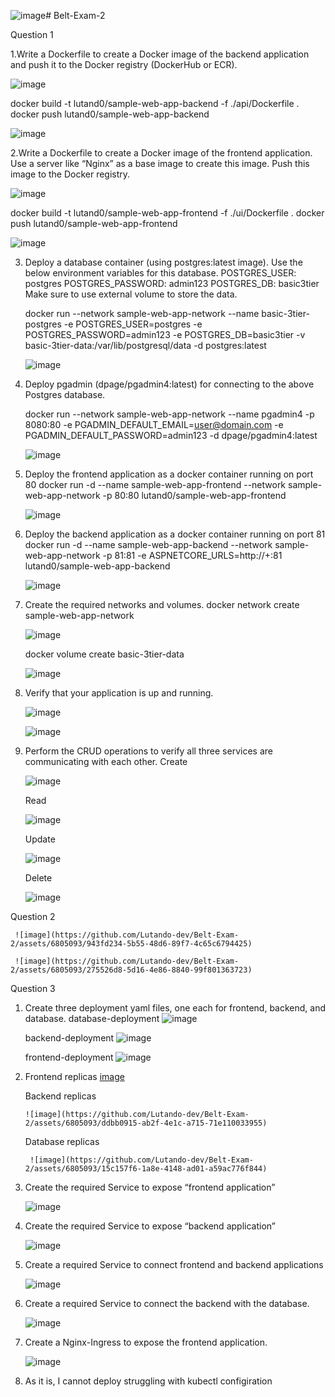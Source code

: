 ![image](https://github.com/Lutando-dev/Belt-Exam-2/assets/6805093/b9bda657-5f69-4610-b525-577f862a5d35)# Belt-Exam-2

Question 1

1.Write a Dockerfile to create a Docker image of the backend application and push it to the Docker registry (DockerHub or ECR).

  ![image](https://github.com/Lutando-dev/Belt-Exam-2/assets/6805093/7ef07f8f-7f58-4a5d-a0d9-7a5442df21ba)

  docker build -t lutand0/sample-web-app-backend -f ./api/Dockerfile .
  docker push lutand0/sample-web-app-backend

  ![image](https://github.com/Lutando-dev/Belt-Exam-2/assets/6805093/3a75640d-c727-44bf-bd21-7c1b663811a4)


2.Write a Dockerfile to create a Docker image of the frontend application. Use a server like “Nginx” as a base image to create this image. Push this image to the Docker registry.

  ![image](https://github.com/Lutando-dev/Belt-Exam-2/assets/6805093/900bcec9-3c5f-410c-b782-370b9c8779ee)

  docker build -t lutand0/sample-web-app-frontend -f ./ui/Dockerfile .
  docker push lutand0/sample-web-app-frontend

  ![image](https://github.com/Lutando-dev/Belt-Exam-2/assets/6805093/edcd8980-d1c2-49f4-9697-d5356aec8c0b)

3. Deploy a database container (using postgres:latest image). 
   Use the below environment variables for this database.
        POSTGRES_USER: postgres
        POSTGRES_PASSWORD: admin123
        POSTGRES_DB: basic3tier
   Make sure to use external volume to store the data.

   docker run --network sample-web-app-network --name basic-3tier-postgres -e POSTGRES_USER=postgres -e POSTGRES_PASSWORD=admin123 -e POSTGRES_DB=basic3tier -v basic-3tier-data:/var/lib/postgresql/data -d postgres:latest

   ![image](https://github.com/Lutando-dev/Belt-Exam-2/assets/6805093/194be804-f954-4073-9a6c-519f12741df0)

4. Deploy pgadmin (dpage/pgadmin4:latest) for connecting to the above Postgres database.

   docker run --network sample-web-app-network --name pgadmin4 -p 8080:80 -e PGADMIN_DEFAULT_EMAIL=user@domain.com -e PGADMIN_DEFAULT_PASSWORD=admin123 -d dpage/pgadmin4:latest

   ![image](https://github.com/Lutando-dev/Belt-Exam-2/assets/6805093/63e454a0-33f8-4ba4-8251-1bd8d49e5e1e)


5. Deploy the frontend application as a docker container running on port 80
   docker run -d --name sample-web-app-frontend --network sample-web-app-network -p 80:80 lutand0/sample-web-app-frontend

   ![image](https://github.com/Lutando-dev/Belt-Exam-2/assets/6805093/19f9d0af-e1ea-479e-abbd-852665209737)

6. Deploy the backend application as a docker container running on port 81
   docker run -d --name sample-web-app-backend --network sample-web-app-network -p 81:81 -e ASPNETCORE_URLS=http://+:81 lutand0/sample-web-app-backend

   ![image](https://github.com/Lutando-dev/Belt-Exam-2/assets/6805093/747f40c2-3119-4fd2-a01a-dfb259bb64c9)

7. Create the required networks and volumes.
   docker network create sample-web-app-network

   ![image](https://github.com/Lutando-dev/Belt-Exam-2/assets/6805093/79c74a83-dd98-444d-9f06-363ccb90aad6)

   docker volume create basic-3tier-data

   ![image](https://github.com/Lutando-dev/Belt-Exam-2/assets/6805093/98793781-2fd9-4be6-9349-b9bf48e2a3d7)

8. Verify that your application is up and running.

   ![image](https://github.com/Lutando-dev/Belt-Exam-2/assets/6805093/3440b1ce-192a-42a5-8c98-dbea50fb2d72)

   ![image](https://github.com/Lutando-dev/Belt-Exam-2/assets/6805093/46c33d8a-8519-45b9-8501-4f9fbbcffa7b)

9. Perform the CRUD operations to verify all three services are communicating with each other.
   Create

    ![image](https://github.com/Lutando-dev/Belt-Exam-2/assets/6805093/04f975c9-ab6d-45e8-aba2-c14808c64c2d)

   Read

    ![image](https://github.com/Lutando-dev/Belt-Exam-2/assets/6805093/586c3145-53ab-4456-9698-c944369cf73b)

   Update

    ![image](https://github.com/Lutando-dev/Belt-Exam-2/assets/6805093/49f6b5c8-0ce7-413f-8e28-fbcc5606a6fc)

   Delete

    ![image](https://github.com/Lutando-dev/Belt-Exam-2/assets/6805093/cc3437be-e230-49f7-be07-146b86bb36e6)



Question 2

     ![image](https://github.com/Lutando-dev/Belt-Exam-2/assets/6805093/943fd234-5b55-48d6-89f7-4c65c6794425)

     ![image](https://github.com/Lutando-dev/Belt-Exam-2/assets/6805093/275526d8-5d16-4e86-8840-99f801363723)

Question 3

1. Create three deployment yaml files, one each for frontend, backend, and database.
   database-deployment
      ![image](https://github.com/Lutando-dev/Belt-Exam-2/assets/6805093/d0942a4e-5926-4f51-ae4b-7728f46bf418)

   backend-deployment
       ![image](https://github.com/Lutando-dev/Belt-Exam-2/assets/6805093/8271ab22-fa9a-481a-9f11-8d7c1e81ab05)

   frontend-deployment
       ![image](https://github.com/Lutando-dev/Belt-Exam-2/assets/6805093/b2cd33ea-1cbd-49c6-8062-cadcb0f0d4a0)


2.  Frontend replicas
       [image](https://github.com/Lutando-dev/Belt-Exam-2/assets/6805093/7298bda0-c392-43ca-86c0-cb643dd9ce69)

     Backend replicas

        ![image](https://github.com/Lutando-dev/Belt-Exam-2/assets/6805093/ddbb0915-ab2f-4e1c-a715-71e110033955)

     Database replicas 
        
         ![image](https://github.com/Lutando-dev/Belt-Exam-2/assets/6805093/15c157f6-1a8e-4148-ad01-a59ac776f844)

3.  Create the required Service to expose “frontend application”

    ![image](https://github.com/Lutando-dev/Belt-Exam-2/assets/6805093/e4829fae-6b9e-43af-9cb5-a65323a6eedf)

4. Create the required Service to expose “backend application”
      
    ![image](https://github.com/Lutando-dev/Belt-Exam-2/assets/6805093/c58c6813-dfe3-4cb6-8564-ab34cbecb439)

5. Create a required Service to connect frontend and backend applications

    ![image](https://github.com/Lutando-dev/Belt-Exam-2/assets/6805093/4957c1fb-40fb-43ec-b0d3-abfe210c04ae)

6. Create a required Service to connect the backend with the database.

   ![image](https://github.com/Lutando-dev/Belt-Exam-2/assets/6805093/10f91819-03fa-4f32-a712-778b34c50314)

7. Create a Nginx-Ingress to expose the frontend application.

    ![image](https://github.com/Lutando-dev/Belt-Exam-2/assets/6805093/b1be97ab-cfaa-44c7-bb11-ab195a0194f2)

8. As it is, I cannot deploy struggling with kubectl configiration








